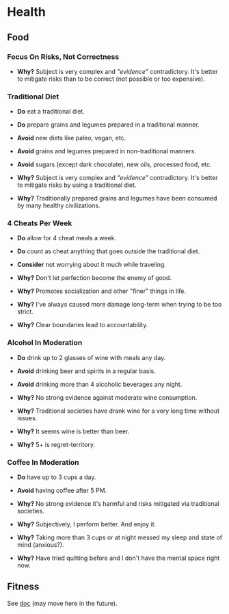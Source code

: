 # Health

## Food


### Focus On Risks, Not Correctness

* **Why?** Subject is very complex and *"evidence"* contradictory. It's better to mitigate risks than to be correct (not possible or too expensive).


### Traditional Diet

* **Do** eat a traditional diet.

* **Do** prepare grains and legumes prepared in a traditional manner.

* **Avoid** new diets like paleo, vegan, etc.

* **Avoid** grains and legumes prepared in non-traditional manners.

* **Avoid** sugars (except dark chocolate), new oils, processed food, etc.

* **Why?** Subject is very complex and *"evidence"* contradictory. It's better to mitigate risks by using a traditional diet.

* **Why?** Traditionally prepared grains and legumes have been consumed by many healthy civilizations.


### 4 Cheats Per Week

* **Do** allow for 4 cheat meals a week.

* **Do** count as cheat anything that goes outside the traditional diet.

* **Consider** not worrying about it much while traveling.

* **Why?** Don't let perfection become the enemy of good.

* **Why?** Promotes socialization and other "finer" things in life.

* **Why?** I've always caused more damage long-term when trying to be too strict.

* **Why?** Clear boundaries lead to accountability.


### Alcohol In Moderation

* **Do** drink up to 2 glasses of wine with meals any day.

* **Avoid** drinking beer and spirits in a regular basis.

* **Avoid** drinking more than 4 alcoholic beverages any night.

* **Why?** No strong evidence against moderate wine consumption.

* **Why?** Traditional societies have drank wine for a very long time without issues.

* **Why?** It seems wine is better than beer.

* **Why?** 5+ is regret-territory.


### Coffee In Moderation

* **Do** have up to 3 cups a day.

* **Avoid** having coffee after 5 PM.

* **Why?** No strong evidence it's harmful and risks mitigated via traditional societies.

* **Why?** Subjectively, I perform better. And enjoy it.

* **Why?** Taking more than 3 cups or at night messed my sleep and state of mind (anxious?).

* **Why?** Have tried quitting before and I don't have the mental space right now.



## Fitness

See [doc](https://docs.google.com/document/d/1I5CVZ5KiMod8UhNGb9ZrPHxn-J1Hx8uNIOLnOEnS7KE/edit?usp=drive_web&ouid=102022516401246612926) (may move here in the future).

